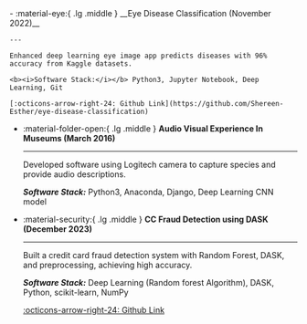 <div class="grid cards" markdown>
-   :material-eye:{ .lg .middle } __Eye Disease Classification (November 2022)__

    ---

    Enhanced deep learning eye image app predicts diseases with 96% accuracy from Kaggle datasets.

    <b><i>Software Stack:</i></b> Python3, Jupyter Notebook, Deep Learning, Git

    [:octicons-arrow-right-24: Github Link](https://github.com/Shereen-Esther/eye-disease-classification)

-   :material-folder-open:{ .lg .middle } __Audio Visual Experience In Museums (March 2016)__

    ---

    Developed software using Logitech camera to capture species and provide audio descriptions.

    <b><i>Software Stack:</i></b> Python3, Anaconda, Django, Deep Learning CNN model



-   :material-security:{ .lg .middle } __CC Fraud Detection using DASK (December 2023)__

    ---

    Built a credit card fraud detection system with Random Forest, DASK, and preprocessing, achieving high accuracy.

    <b><i>Software Stack:</i></b> Deep Learning (Random forest Algorithm), DASK, Python, scikit-learn, NumPy

    [:octicons-arrow-right-24: Github Link](https://github.com/Shereen-Esther/Credit-card-fraud-detection-using-Random-Forest-and-DASK)
</div>